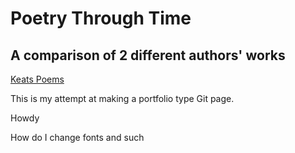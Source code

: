 # Poetry Through Time
## A comparison of 2 different authors' works

[Keats Poems](Keats-poems/readme.md)

This is my attempt at making a portfolio type Git page.

Howdy

How do I change fonts and such

